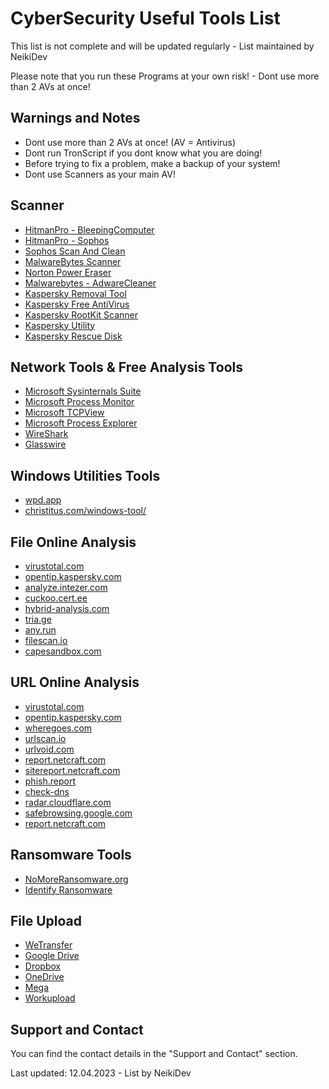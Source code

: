 # CyberSecurity Useful Tools List

<p class="warn"> This list is not complete and will be updated regularly - List maintained by NeikiDev </p>

<p class="tip"> Please note that you run these Programs at your own risk! - Dont use more than 2 AVs at once! </p>

## Warnings and Notes

* Dont use more than 2 AVs at once! (AV = Antivirus)
* Dont run TronScript if you dont know what you are doing!
* Before trying to fix a problem, make a backup of your system!
* Dont use Scanners as your main AV!

## Scanner

* [HitmanPro - BleepingComputer](https://www.bleepingcomputer.com/download/hitmanpro/)
* [HitmanPro - Sophos](https://www.hitmanpro.com/en-us)
* [Sophos Scan And Clean](https://www.sophos.com/de-de/free-tools/virus-removal-tool)
* [MalwareBytes Scanner](https://www.malwarebytes.com/mwb-download)
* [Norton Power Eraser](https://support.norton.com/sp/en/en/home/current/solutions/kb20100824120155EN)
* [Malwarebytes - AdwareCleaner](https://www.malwarebytes.com/adwcleaner)
* [Kaspersky Removal Tool](https://www.kaspersky.com/downloads/free-virus-removal-tool)
* [Kaspersky Free AntiVirus](https://www.kaspersky.com/free-antivirus)
* [Kaspersky RootKit Scanner](https://support.kaspersky.com/common/disinfection/5350)
* [Kaspersky Utility](https://support.kaspersky.com/utility)
* [Kaspersky Rescue Disk](https://support.kaspersky.com/krd18)

## Network Tools & Free Analysis Tools

* [Microsoft Sysinternals Suite](https://docs.microsoft.com/en-us/sysinternals/downloads/sysinternals-suite)
* [Microsoft Process Monitor](https://docs.microsoft.com/en-us/sysinternals/downloads/procmon)
* [Microsoft TCPView](https://docs.microsoft.com/en-us/sysinternals/downloads/tcpview)
* [Microsoft Process Explorer](https://docs.microsoft.com/en-us/sysinternals/downloads/process-explorer)
* [WireShark](https://www.wireshark.org)
* [Glasswire](https://www.glasswire.com)

## Windows Utilities Tools

* [wpd.app](https://wpd.app)
* [christitus.com/windows-tool/](https://christitus.com/windows-tool/)

## File Online Analysis

* [virustotal.com](https://virustotal.com)
* [opentip.kaspersky.com](https://opentip.kaspersky.com)
* [analyze.intezer.com](https://analyze.intezer.com)
* [cuckoo.cert.ee](https://cuckoo.cert.ee)
* [hybrid-analysis.com](https://hybrid-analysis.com)
* [tria.ge](https://tria.ge)
* [any.run](https://app.any.run)
* [filescan.io](https://filescan.io)
* [capesandbox.com](https://capesandbox.com/)

## URL Online Analysis

* [virustotal.com](https://www.virustotal.com/gui/home/url)
* [opentip.kaspersky.com](https://opentip.kaspersky.com/?tab=lookup)
* [wheregoes.com](https://wheregoes.com)
* [urlscan.io](https://urlscan.io)
* [urlvoid.com](https://www.urlvoid.com)
* [report.netcraft.com](https://report.netcraft.com)
* [sitereport.netcraft.com](https://sitereport.netcraft.com)
* [phish.report](https://phish.report/)
* [check-dns](https://check-host.net/check-dns)
* [radar.cloudflare.com](https://radar.cloudflare.com/scan)
* [safebrowsing.google.com](https://safebrowsing.google.com/safebrowsing/report_phish/?hl=en)
* [report.netcraft.com](https://report.netcraft.com/report/)

## Ransomware Tools

* [NoMoreRansomware.org](https://www.nomoreransom.org/en/index.html)
* [Identify Ransomware](https://id-ransomware.malwarehunterteam.com/)

## File Upload

* [WeTransfer](https://wetransfer.com)
* [Google Drive](https://drive.google.com)
* [Dropbox](https://dropbox.com)
* [OneDrive](https://onedrive.live.com)
* [Mega](https://mega.nz)
* [Workupload](https://workupload.com)

## Support and Contact
You can find the contact details in the "Support and Contact" section.

<p class="warn"> Last updated: 12.04.2023 - List by NeikiDev </p>
